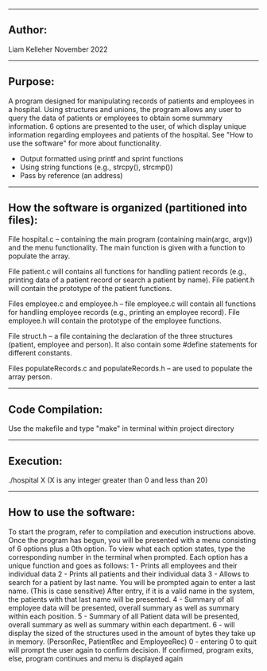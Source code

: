 --------------------------------------------------------
Author:
--------------------------------------------------------
Liam Kelleher
November 2022

--------------------------------------------------------
Purpose: 
--------------------------------------------------------
A program designed for manipulating records of patients and employees in a hospital. 
Using structures and unions, the program allows any user to query the data of patients or employees to obtain some summary information. 
6 options are presented to the user, of which display unique information regarding employees and patients of the hospital. See "How to use the software" for more about functionality.
- Output formatted using printf and sprint functions 
- Using string functions (e.g., strcpy(), strcmp()) 
- Pass by reference (an address) 


--------------------------------------------------------
How the software is organized (partitioned into files):
--------------------------------------------------------

File hospital.c – containing the main program (containing main(argc, argv)) and the menu functionality. The main function is given with a function to populate the array.

File patient.c will contains all functions for handling patient records (e.g., printing data of a patient record or search a patient by name).
File patient.h will contain the prototype of the patient functions.

Files employee.c and employee.h – file employee.c will contain all functions for handling employee records (e.g., printing an employee record). 
File employee.h will contain the prototype of the employee functions. 

File struct.h – a file containing the declaration of the three structures (patient, employee and person). It also contain some #define statements for different constants.

Files populateRecords.c and populateRecords.h – are used to populate the array person.


--------------------------------------------------------
Code Compilation: 
--------------------------------------------------------
Use the makefile and type "make" in terminal within project directory


--------------------------------------------------------
Execution: 
--------------------------------------------------------
./hospital X
(X is any integer greater than 0 and less than 20)


--------------------------------------------------------
How to use the software: 
--------------------------------------------------------
To start the program, refer to compilation and execution instructions above.
Once the program has begun, you will be presented with a menu consisting of 6 options plus a 0th option.
To view what each option states, type the corresponding number in the terminal when prompted.
Each option has a unique function and goes as follows:
1 - Prints all employees and their individual data
2 - Prints all patients and their individual data
3 - Allows to search for a patient by last name. You will be prompted again to enter a last name. (This is case sensitive)
After entry, if it is a valid name in the system, the patients with that last name will be presented.
4 - Summary of all employee data will be presented, overall summary as well as summary within each position.
5 - Summary of all Patient data will be presented, overall summary as well as summary within each department.
6 - will display the sized of the structures used in the amount of bytes they take up in memory. (PersonRec, PatientRec and EmployeeRec)
0 - entering 0 to quit will prompt the user again to confirm decision. If confirmed, program exits, else, program continues and menu is displayed again
